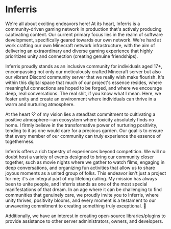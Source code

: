 # Inferris

We're all about exciting endeavors here! At its heart, Inferris is a community-driven gaming network in production that's actively producing captivating content. Our current primary focus lies in the realm of software development, specifically geared towards our own network. We're hard at work crafting our own Minecraft network infrastructure, with the aim of delivering an extraordinary and diverse gaming experience that highly prioritizes unity and connection (creating genuine friendships).

Inferris proudly stands as an inclusive community for individuals aged 17+, encompassing not only our meticulously crafted Minecraft server but also our vibrant Discord community server that we really wish make flourish. It's within this digital space that much of our project's essence resides, where meaningful connections are hoped to be forged, and where we encourage deep, real conversations. The real shit, if you know what I mean. Here, we foster unity and create an environment where individuals can thrive in a warm and nurturing atmosphere.

At the heart ♡ of my vision lies a steadfast commitment to cultivating a positive atmosphere—an ecosystem where toxicity absolutely finds no home. I firmly believe in the transformative power of nurturing positivity, tending to it as one would care for a precious garden. Our goal is to ensure that every member of our community can truly experience the essence of togetherness.

Inferris offers a rich tapestry of experiences beyond competition. We will no doubt host a variety of events designed to bring our community closer together, such as movie nights where we gather to watch films, engaging in deep conversations, and organizing fun activities that allow us to share joyous moments as a united group of folks. This endeavor isn't just a project for me; it's an integral part of my lifelong calling. My mission has always been to unite people, and Inferris stands as one of the most special manifestations of that dream. In an age where it can be challenging to find communities that genuinely care, we proudly invite you to Inferris, where unity thrives, positivity blooms, and every moment is a testament to our unwavering commitment to creating something truly exceptional. 🖤

Additionally, we have an interest in creating open-source libraries/plugins to provide assistance to other server administrators, owners, and developers.



<!--

**Here are some ideas to get you started:**

🙋‍♀️ A short introduction - what is your organization all about?
🌈 Contribution guidelines - how can the community get involved?
👩‍💻 Useful resources - where can the community find your docs? Is there anything else the community should know?
🍿 Fun facts - what does your team eat for breakfast?
🧙 Remember, you can do mighty things with the power of [Markdown](https://docs.github.com/github/writing-on-github/getting-started-with-writing-and-formatting-on-github/basic-writing-and-formatting-syntax)
-->

